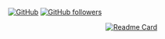 [![GitHub](https://img.shields.io/badge/GitHub-%23121011?style=for-the-badge&logo=github&logoColor=white)](https://github.com/AZYoung233)
[![GitHub followers](https://img.shields.io/github/followers/AZYoung233?style=for-the-badge&logo=github&label=Followers)](https://github.com/AZYoung233)

<div style="display: flex; flex-wrap: wrap; justify-content: space-around;">
<!--     <a href="https://github.com/OpenBMB/MiniCPM"><img src="https://github-readme-stats.vercel.app/api/pin/?username=OpenBMB&amp;repo=MiniCPM" alt="Readme Card" /></a> -->
    <a href="https://github.com/AZYoung233/CLGSI"><img src="https://github-readme-stats.vercel.app/api/pin/?username=AZYoung233&repo=CLGSI" alt="Readme Card" /></a>


    
</div>

